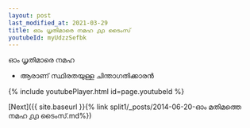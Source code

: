 ```yaml
---
layout: post
last_modified_at: 2021-03-29
title: ഓം ധൃതിമാരെ നമഹ ൧൧ ടൈംസ്
youtubeId: myUdzzSefbk
---
```

 
 
 ഓം ധൃതിമാരെ നമഹ 
 
 -  ആരാണ് സ്ഥിരതയുള്ള ചിന്താഗതിക്കാരൻ 
 
  
 
  
 
 
 
 
 
 


{% include youtubePlayer.html id=page.youtubeId %}
 
[Next]({{ site.baseurl }}{% link  split1/_posts/2014-06-20-ഓം മതിമത്തെ നമഹ ൧൧ ടൈംസ്.md%})
 
